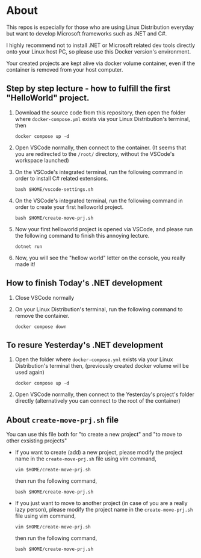 # About
This repos is especially for those who are using Linux Distribution everyday but want to develop Microsoft frameworks such as .NET and C#.

I highly recommend not to install .NET or Microsoft related dev tools directly onto your Linux host PC, so please use this Docker version's environment.

Your created projects are kept alive via docker volume container, even if the container is removed from your host computer.

## Step by step lecture - how to fulfill the first "HelloWorld" project.
1. Download the source code from this repository, then open the folder where `docker-compose.yml` exists via your Linux Distribution's terminal, then
    ```
    docker compose up -d
    ```
2. Open VSCode normally, then connect to the container. (It seems that you are redirected to the `/root/` directory, without the VSCode's workspace launched)

3. On the VSCode's integrated terminal, run the following command in order to install C# related extensions.
    ```
    bash $HOME/vscode-settings.sh
    ```
4. On the VSCode's integrated terminal, run the following command in order to create your first helloworld project.
    ```
    bash $HOME/create-move-prj.sh
    ```
5. Now your first helloworld project is opened via VSCode, and please run the following command to finish this annoying lecture.
    ```
    dotnet run
    ```
6. Now, you will see the "hellow world" letter on the console, you really made it!

## How to finish Today's .NET development
1. Close VSCode normally

2. On your Linux Distribution's terminal, run the following command to remove the container.
    ```
    docker compose down
    ```

## To resure Yesterday's .NET development
1. Open the folder where `docker-compose.yml` exists via your Linux Distribution's terminal then, (previously created docker volume will be used again)
    ```
    docker compose up -d
    ```
2. Open VSCode normally, then connect to the Yesterday's project's folder directly (alternatively you can connect to the root of the container)

## About `create-move-prj.sh` file
You can use this file both for "to create a new project" and "to move to other exsisting projects"

- If you want to create (add) a new project, please modify the project name in the `create-move-prj.sh` file using vim command,
    ```
    vim $HOME/create-move-prj.sh
    ```
    then run the following command,
    ```
    bash $HOME/create-move-prj.sh
    ```

- If you just want to move to another project (in case of you are a really lazy person), please modify the project name in the `create-move-prj.sh` file using vim command,
    ```
    vim $HOME/create-move-prj.sh
    ```
    then run the following command,
    ```
    bash $HOME/create-move-prj.sh
    ```
